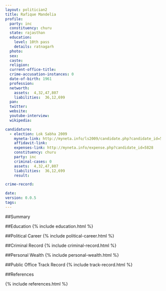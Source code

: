 ```yaml
---
layout: politician2
title: Rafique Mandelia
profile: 
  party: inc
  constituency: churu
  state: rajasthan
  education: 
    level: 10th pass
    details: ratnagarh
  photo: 
  sex: 
  caste: 
  religion: 
  current-office-title: 
  crime-accusation-instances: 0
  date-of-birth: 1961
  profession: 
  networth: 
    assets:  4,32,47,807
    liabilities:  36,12,699
  pan: 
  twitter: 
  website: 
  youtube-interview: 
  wikipedia: 

candidature: 
  - election: Lok Sabha 2009
    myneta-link: http://myneta.info/ls2009/candidate.php?candidate_id=5828
    affidavit-link: 
    expenses-link: http://myneta.info/expense.php?candidate_id=5828
    constituency: churu 
    party: inc
    criminal-cases: 0
    assets:  4,32,47,807
    liabilities:  36,12,699
    result:  

crime-record: 

date: 
version: 0.0.5
tags: 
---
```

##Summary


##Education
{% include education.html %}


##Political Career
{% include political-career.html %}


##Criminal Record
{% include criminal-record.html %}


##Personal Wealth
{% include personal-wealth.html %}


##Public Office Track Record
{% include track-record.html %}


##References


{% include references.html %}